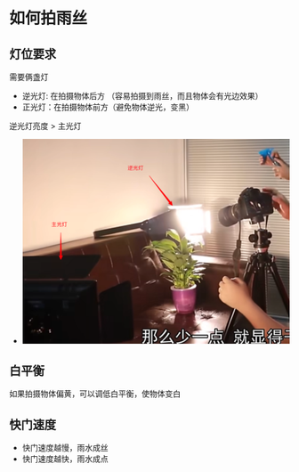 # 如何拍雨丝

## 灯位要求

需要俩盏灯

- 逆光灯: 在拍摄物体后方 （容易拍摄到雨丝，而且物体会有光边效果）
- 正光灯：在拍摄物体前方（避免物体逆光，变黑）

逆光灯亮度 > 主光灯

- ![灯位要求](./../../public/assets/摄影相关/实战技巧/1.png)


## 白平衡

如果拍摄物体偏黄，可以调低白平衡，使物体变白


## 快门速度

- 快门速度越慢，雨水成丝
- 快门速度越快，雨水成点


